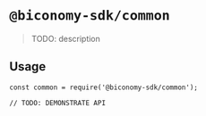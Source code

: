 # `@biconomy-sdk/common`

> TODO: description

## Usage

```
const common = require('@biconomy-sdk/common');

// TODO: DEMONSTRATE API
```
